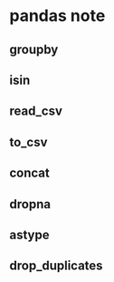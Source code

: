 # pandas note
## groupby
## isin
## read_csv
## to_csv
## concat
## dropna
## astype
## drop_duplicates
